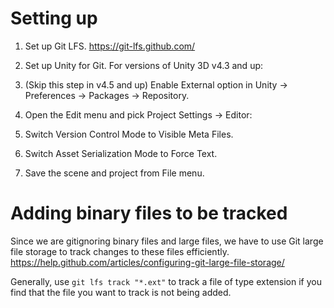 # Setting up
1. Set up Git LFS. https://git-lfs.github.com/
2. Set up Unity for Git. 
For versions of Unity 3D v4.3 and up:

1. (Skip this step in v4.5 and up) Enable External option in Unity → Preferences → Packages → Repository.
2. Open the Edit menu and pick Project Settings → Editor:
  1. Switch Version Control Mode to Visible Meta Files.
  2. Switch Asset Serialization Mode to Force Text.
3. Save the scene and project from File menu.


# Adding binary files to be tracked
Since we are gitignoring binary files and large files, we have to use Git large file storage to track changes to these files efficiently.
https://help.github.com/articles/configuring-git-large-file-storage/

Generally, use `git lfs track "*.ext"` to track a file of type extension if you find that the file you want to track is not being added.
